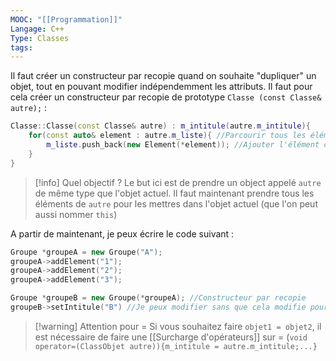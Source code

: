 ```yaml
---
MOOC: "[[Programmation]]"
Langage: C++
Type: Classes
tags:
---
```

Il faut créer un constructeur par recopie quand on souhaite "dupliquer" un objet, tout en pouvant modifier indépendemment les attributs. Il faut pour cela créer un constructeur par recopie de prototype `Classe (const Classe& autre);` :

```cpp
Classe::Classe(const Classe& autre) : m_intitule(autre.m_intitule){
	for(const auto& element : autre.m_liste){ //Parcourir tous les éléments de liste
		m_liste.push_back(new Element(*element)); //Ajouter l'élément courant
	}
}
```

>[!info] Quel objectif ?
>Le but ici est de prendre un object appelé `autre` de même type que l'objet actuel. Il faut maintenant prendre tous les éléments de `autre` pour les mettres dans l'objet actuel (que l'on peut aussi nommer `this`)



A partir de maintenant, je peux écrire le code suivant :
```Cpp
Groupe *groupeA = new Groupe("A");
groupeA->addElement("1");
groupeA->addElement("2");
groupeA->addElement("3");

Groupe *groupeB = new Groupe(*groupeA); //Constructeur par recopie
groupeB->setIntitule("B") //Je peux modifier sans que cela modifie pour groupeA
```

>[!warning] Attention pour =
>Si vous souhaitez faire `objet1 = objet2`, il est nécessaire de faire une [[Surcharge d'opérateurs]] sur = (`void operator=(ClassObjet autre)){m_intitule = autre.m_intitule;...}`
